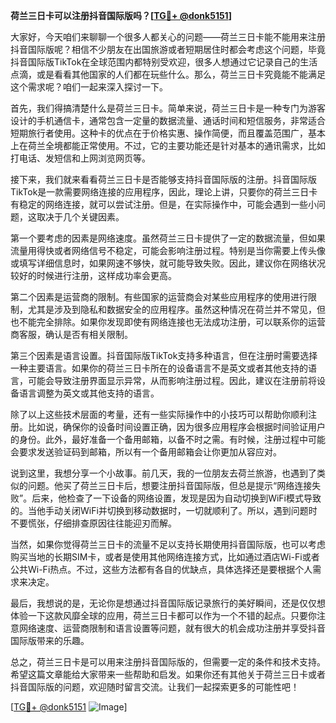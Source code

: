 **荷兰三日卡可以注册抖音国际版吗？[[TG💪+ @donk5151](https://t.me/s/donk5151)]**

大家好，今天咱们来聊聊一个很多人都关心的问题——荷兰三日卡能不能用来注册抖音国际版呢？相信不少朋友在出国旅游或者短期居住时都会考虑这个问题，毕竟抖音国际版TikTok在全球范围内都特别受欢迎，很多人想通过它记录自己的生活点滴，或是看看其他国家的人们都在玩些什么。那么，荷兰三日卡究竟能不能满足这个需求呢？咱们一起来深入探讨一下。

首先，我们得搞清楚什么是荷兰三日卡。简单来说，荷兰三日卡是一种专门为游客设计的手机通信卡，通常包含一定量的数据流量、通话时间和短信服务，非常适合短期旅行者使用。这种卡的优点在于价格实惠、操作简便，而且覆盖范围广，基本上在荷兰全境都能正常使用。不过，它的主要功能还是针对基本的通讯需求，比如打电话、发短信和上网浏览网页等。

接下来，我们就来看看荷兰三日卡是否能够支持抖音国际版的注册。抖音国际版TikTok是一款需要网络连接的应用程序，因此，理论上讲，只要你的荷兰三日卡有稳定的网络连接，就可以尝试注册。但是，在实际操作中，可能会遇到一些小问题，这取决于几个关键因素。

第一个要考虑的因素是网络速度。虽然荷兰三日卡提供了一定的数据流量，但如果流量用得快或者网络信号不稳定，可能会影响注册过程。特别是当你需要上传头像或填写详细信息时，如果网速不够快，就可能导致失败。因此，建议你在网络状况较好的时候进行注册，这样成功率会更高。

第二个因素是运营商的限制。有些国家的运营商会对某些应用程序的使用进行限制，尤其是涉及到隐私和数据安全的应用程序。虽然这种情况在荷兰并不常见，但也不能完全排除。如果你发现即使有网络连接也无法成功注册，可以联系你的运营商客服，确认是否有相关限制。

第三个因素是语言设置。抖音国际版TikTok支持多种语言，但在注册时需要选择一种主要语言。如果你的荷兰三日卡所在的设备语言不是英文或者其他支持的语言，可能会导致注册界面显示异常，从而影响注册过程。因此，建议在注册前将设备语言调整为英文或其他支持的语言。

除了以上这些技术层面的考量，还有一些实际操作中的小技巧可以帮助你顺利注册。比如说，确保你的设备时间设置正确，因为很多应用程序会根据时间验证用户的身份。此外，最好准备一个备用邮箱，以备不时之需。有时候，注册过程中可能会要求发送验证码到邮箱，所以有一个备用邮箱会让你更加从容应对。

说到这里，我想分享一个小故事。前几天，我的一位朋友去荷兰旅游，也遇到了类似的问题。他买了荷兰三日卡后，想要注册抖音国际版，但总是提示“网络连接失败”。后来，他检查了一下设备的网络设置，发现是因为自动切换到WiFi模式导致的。当他手动关闭WiFi并切换到移动数据时，一切就顺利了。所以，遇到问题时不要慌张，仔细排查原因往往能迎刃而解。

当然，如果你觉得荷兰三日卡的流量不足以支持长期使用抖音国际版，也可以考虑购买当地的长期SIM卡，或者是使用其他网络连接方式，比如通过酒店Wi-Fi或者公共Wi-Fi热点。不过，这些方法都有各自的优缺点，具体选择还是要根据个人需求来决定。

最后，我想说的是，无论你是想通过抖音国际版记录旅行的美好瞬间，还是仅仅想体验一下这款风靡全球的应用，荷兰三日卡都可以作为一个不错的起点。只要你注意网络速度、运营商限制和语言设置等问题，就有很大的机会成功注册并享受抖音国际版带来的乐趣。

总之，荷兰三日卡是可以用来注册抖音国际版的，但需要一定的条件和技术支持。希望这篇文章能给大家带来一些帮助和启发。如果你还有其他关于荷兰三日卡或者抖音国际版的问题，欢迎随时留言交流。让我们一起探索更多的可能性吧！

[[TG💪+ @donk5151](https://t.me/s/donk5151) ![Image](https://i.postimg.cc/rwNCRYN7/Snipaste-2025-04-30-17-27-05.png)]